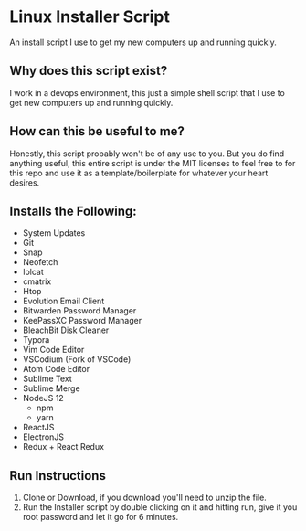 # Linux Installer Script

An install script I use to get my new computers up and running quickly.

## Why does this script exist?

I work in a devops environment, this just a simple shell script that I use to get new computers up and running quickly.

## How can this be useful to me?

Honestly, this script probably won't be of any use to you. But you do find anything useful, this entire script is under the MIT licenses to feel free to for this repo and use it as a template/boilerplate for whatever your heart desires.  

## Installs the Following:

- System Updates
- Git
- Snap
- Neofetch
- lolcat
- cmatrix
- Htop
- Evolution Email Client
- Bitwarden Password Manager
- KeePassXC Password Manager
- BleachBit Disk Cleaner
- Typora
- Vim Code Editor
- VSCodium (Fork of VSCode)
- Atom Code Editor
- Sublime Text
- Sublime Merge
- NodeJS 12
  - npm
  - yarn
- ReactJS
- ElectronJS
- Redux + React Redux

## Run Instructions

1. Clone or Download, if you download you'll need to unzip the file.
2. Run the Installer script by double clicking on it and hitting run, give it you root password and let it go for  6 minutes.